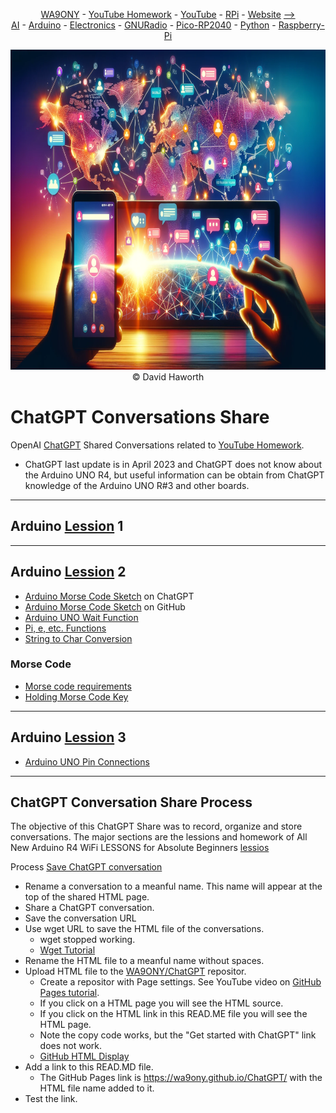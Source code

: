 <A NAME="INDEX"></A>
<P align="center"><A HREF="https://www.qrz.com/db/WA9ONY">WA9ONY</A> - <A HREF="https://www.youtube.com/@WA9ONYHomework">YouTube Homework</A> - <A HREF="https://www.youtube.com/user/DavidAHaworth">YouTube</A> - <A HREF="http://www.stargazing.net/david/RPi/index.html">RPi</A> - <A HREF="http://www.stargazing.net/david/index.html">Website</A> <A HREF="#P1">--&gt;</A><BR>
<A HREF="https://github.com/WA9ONY/AI">AI</A> - <A HREF="https://github.com/WA9ONY/Arduino">Arduino</A> - <A HREF="https://github.com/WA9ONY/Electronics">Electronics</A> - <A HREF="https://github.com/WA9ONY/GNURadio">GNURadio</A> - <A HREF="https://github.com/WA9ONY/Pico-RP2040">Pico-RP2040</A> - <A HREF="https://github.com/WA9ONY/Python">Python</A> - <A HREF="https://github.com/WA9ONY/Raspberry-Pi">Raspberry-Pi</A></P>  

<p align="center">
<img width="896" height="512" src="/Images/ShareChatGPT3.png"><BR>  
© David Haworth   
</p>

# ChatGPT Conversations Share
OpenAI [ChatGPT](https://chat.openai.com/) Shared Conversations related to <A HREF="https://www.youtube.com/@WA9ONYHomework">YouTube Homework</A>.  
+ ChatGPT last update is in April 2023 and ChatGPT does not know about the Arduino UNO R4, but useful information can be obtain from ChatGPT knowledge of the Arduino UNO R#3 and other boards.

---
## Arduino [Lession](https://www.youtube.com/playlist?list=PLGs0VKk2DiYyn0wN335MXpbi3PRJTMmex) 1

---
## Arduino [Lession](https://www.youtube.com/playlist?list=PLGs0VKk2DiYyn0wN335MXpbi3PRJTMmex) 2

+ [Arduino Morse Code Sketch](https://chat.openai.com/share/333d4852-defc-414d-89a0-495fb687b5ab) on ChatGPT
+ <A HREF="https://wa9ony.github.io/ChatGPT/MorseSketch.html">Arduino Morse Code Sketch</A> on GitHub
+ [Arduino UNO Wait Function](https://chat.openai.com/share/5862232a-743b-418a-83ce-b5747a985757)
+ [Pi, e, etc.  Functions](https://chat.openai.com/share/c6e3a0df-16d0-4914-b201-b54953f346f8)
+ [String to Char Conversion](https://chat.openai.com/share/3842bcf1-cb6c-4b68-b7c7-382750ddb48d)

### Morse Code
+ [Morse code requirements](https://chat.openai.com/share/6d9fa0d0-2cfe-4065-b746-eee7762cbe99)
+ <A HREF="https://wa9ony.github.io/ChatGPT/key.html">Holding Morse Code Key</A>

---
## Arduino [Lession](https://www.youtube.com/playlist?list=PLGs0VKk2DiYyn0wN335MXpbi3PRJTMmex) 3

+ [Arduino UNO Pin Connections
](https://chat.openai.com/share/91386425-450c-4784-af69-fc32d47fb7ef)

---
## ChatGPT Conversation Share Process
The objective of this ChatGPT Share was to record, organize and store conversations.
The major sections are the lessions and homework of All New Arduino R4 WiFi LESSONS for Absolute Beginners [lessios](https://www.youtube.com/playlist?list=PLGs0VKk2DiYyn0wN335MXpbi3PRJTMmex)

Process
[Save ChatGPT conversation](https://chat.openai.com/share/baf3499e-6725-4bb7-94f1-d26e2c089147)
+ Rename a conversation to a meanful name. This name will appear at the top of the shared HTML page.
+ Share a ChatGPT conversation.
+ Save the conversation URL
+ Use wget URL to save the HTML file of the conversations.
  + wget stopped working.
  + [Wget Tutorial](https://chat.openai.com/share/c0aef6f9-e1cb-4e45-8185-2b55ce4b65ba)
+ Rename the HTML file to a meanful name without spaces.
+ Upload HTML file to the [WA9ONY/ChatGPT](https://github.com/WA9ONY/ChatGPT) repositor.
  + Create a repositor with Page settings. See YouTube video on [GitHub Pages tutorial](https://www.youtube.com/results?search_query=github+pages+tutorial).
  + If you click on a HTML page you will see the HTML source.
  + If you click on the HTML link in this READ.ME file you will see the HTML page.
  + Note the copy code works, but the "Get started with ChatGPT" link does not work.
  + [GitHub HTML Display](https://chat.openai.com/share/50cd8b35-b481-4ad5-8806-b7ee915f7556)
+ Add a link to this READ.MD file.
  + The GitHub Pages link is https://wa9ony.github.io/ChatGPT/ with the HTML file name added to it.
+ Test the link.  
